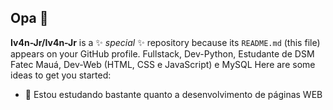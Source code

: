 ## Opa 👋


**Iv4n-Jr/Iv4n-Jr** is a ✨ _special_ ✨ repository because its `README.md` (this file) appears on your GitHub profile.
Fullstack, Dev-Python, Estudante de DSM Fatec Mauá, Dev-Web (HTML, CSS e JavaScript) e MySQL
Here are some ideas to get you started:

- 🌱 Estou estudando bastante quanto a desenvolvimento de páginas WEB

